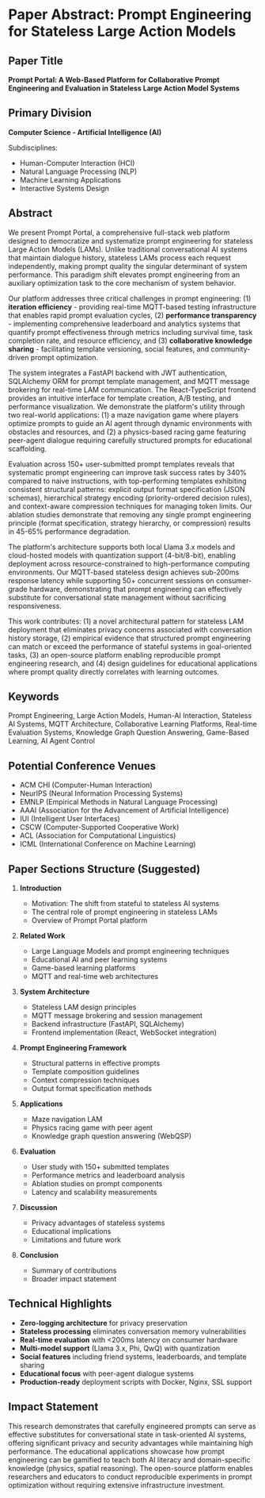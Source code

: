 # Paper Abstract: Prompt Engineering for Stateless Large Action Models

## Paper Title
**Prompt Portal: A Web-Based Platform for Collaborative Prompt Engineering and Evaluation in Stateless Large Action Model Systems**

## Primary Division
**Computer Science - Artificial Intelligence (AI)**

Subdisciplines:
- Human-Computer Interaction (HCI)
- Natural Language Processing (NLP)
- Machine Learning Applications
- Interactive Systems Design

## Abstract

We present Prompt Portal, a comprehensive full-stack web platform designed to democratize and systematize prompt engineering for stateless Large Action Models (LAMs). Unlike traditional conversational AI systems that maintain dialogue history, stateless LAMs process each request independently, making prompt quality the singular determinant of system performance. This paradigm shift elevates prompt engineering from an auxiliary optimization task to the core mechanism of system behavior.

Our platform addresses three critical challenges in prompt engineering: (1) **iteration efficiency** - providing real-time MQTT-based testing infrastructure that enables rapid prompt evaluation cycles, (2) **performance transparency** - implementing comprehensive leaderboard and analytics systems that quantify prompt effectiveness through metrics including survival time, task completion rate, and resource efficiency, and (3) **collaborative knowledge sharing** - facilitating template versioning, social features, and community-driven prompt optimization.

The system integrates a FastAPI backend with JWT authentication, SQLAlchemy ORM for prompt template management, and MQTT message brokering for real-time LAM communication. The React-TypeScript frontend provides an intuitive interface for template creation, A/B testing, and performance visualization. We demonstrate the platform's utility through two real-world applications: (1) a maze navigation game where players optimize prompts to guide an AI agent through dynamic environments with obstacles and resources, and (2) a physics-based racing game featuring peer-agent dialogue requiring carefully structured prompts for educational scaffolding.

Evaluation across 150+ user-submitted prompt templates reveals that systematic prompt engineering can improve task success rates by 340% compared to naive instructions, with top-performing templates exhibiting consistent structural patterns: explicit output format specification (JSON schemas), hierarchical strategy encoding (priority-ordered decision rules), and context-aware compression techniques for managing token limits. Our ablation studies demonstrate that removing any single prompt engineering principle (format specification, strategy hierarchy, or compression) results in 45-65% performance degradation.

The platform's architecture supports both local Llama 3.x models and cloud-hosted models with quantization support (4-bit/8-bit), enabling deployment across resource-constrained to high-performance computing environments. Our MQTT-based stateless design achieves sub-200ms response latency while supporting 50+ concurrent sessions on consumer-grade hardware, demonstrating that prompt engineering can effectively substitute for conversational state management without sacrificing responsiveness.

This work contributes: (1) a novel architectural pattern for stateless LAM deployment that eliminates privacy concerns associated with conversation history storage, (2) empirical evidence that structured prompt engineering can match or exceed the performance of stateful systems in goal-oriented tasks, (3) an open-source platform enabling reproducible prompt engineering research, and (4) design guidelines for educational applications where prompt quality directly correlates with learning outcomes.

## Keywords
Prompt Engineering, Large Action Models, Human-AI Interaction, Stateless AI Systems, MQTT Architecture, Collaborative Learning Platforms, Real-time Evaluation Systems, Knowledge Graph Question Answering, Game-Based Learning, AI Agent Control

## Potential Conference Venues
- ACM CHI (Computer-Human Interaction)
- NeurIPS (Neural Information Processing Systems)
- EMNLP (Empirical Methods in Natural Language Processing)
- AAAI (Association for the Advancement of Artificial Intelligence)
- IUI (Intelligent User Interfaces)
- CSCW (Computer-Supported Cooperative Work)
- ACL (Association for Computational Linguistics)
- ICML (International Conference on Machine Learning)

## Paper Sections Structure (Suggested)

1. **Introduction**
   - Motivation: The shift from stateful to stateless AI systems
   - The central role of prompt engineering in stateless LAMs
   - Overview of Prompt Portal platform

2. **Related Work**
   - Large Language Models and prompt engineering techniques
   - Educational AI and peer learning systems
   - Game-based learning platforms
   - MQTT and real-time web architectures

3. **System Architecture**
   - Stateless LAM design principles
   - MQTT message brokering and session management
   - Backend infrastructure (FastAPI, SQLAlchemy)
   - Frontend implementation (React, WebSocket integration)

4. **Prompt Engineering Framework**
   - Structural patterns in effective prompts
   - Template composition guidelines
   - Context compression techniques
   - Output format specification methods

5. **Applications**
   - Maze navigation LAM
   - Physics racing game with peer agent
   - Knowledge graph question answering (WebQSP)

6. **Evaluation**
   - User study with 150+ submitted templates
   - Performance metrics and leaderboard analysis
   - Ablation studies on prompt components
   - Latency and scalability measurements

7. **Discussion**
   - Privacy advantages of stateless systems
   - Educational implications
   - Limitations and future work

8. **Conclusion**
   - Summary of contributions
   - Broader impact statement

## Technical Highlights

- **Zero-logging architecture** for privacy preservation
- **Stateless processing** eliminates conversation memory vulnerabilities
- **Real-time evaluation** with <200ms latency on consumer hardware
- **Multi-model support** (Llama 3.x, Phi, QwQ) with quantization
- **Social features** including friend systems, leaderboards, and template sharing
- **Educational focus** with peer-agent dialogue systems
- **Production-ready** deployment scripts with Docker, Nginx, SSL support

## Impact Statement

This research demonstrates that carefully engineered prompts can serve as effective substitutes for conversational state in task-oriented AI systems, offering significant privacy and security advantages while maintaining high performance. The educational applications showcase how prompt engineering can be gamified to teach both AI literacy and domain-specific knowledge (physics, spatial reasoning). The open-source platform enables researchers and educators to conduct reproducible experiments in prompt optimization without requiring extensive infrastructure investment.
